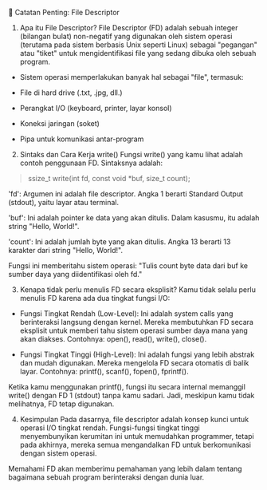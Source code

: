 📝 Catatan Penting: File Descriptor
1. Apa itu File Descriptor?
File Descriptor (FD) adalah sebuah integer (bilangan bulat) non-negatif yang digunakan oleh sistem operasi (terutama pada sistem berbasis Unix seperti Linux) sebagai "pegangan" atau "tiket" untuk mengidentifikasi file yang sedang dibuka oleh sebuah program.

- Sistem operasi memperlakukan banyak hal sebagai "file", termasuk:

- File di hard drive (.txt, .jpg, dll.)

- Perangkat I/O (keyboard, printer, layar konsol)

- Koneksi jaringan (soket)

- Pipa untuk komunikasi antar-program

2. Sintaks dan Cara Kerja write()
Fungsi write() yang kamu lihat adalah contoh penggunaan FD. Sintaksnya adalah:

> ssize_t write(int fd, const void *buf, size_t count);

'fd': Argumen ini adalah file descriptor. Angka 1 berarti Standard Output (stdout), yaitu layar atau terminal.

'buf': Ini adalah pointer ke data yang akan ditulis. Dalam kasusmu, itu adalah string "Hello, World!".

'count': Ini adalah jumlah byte yang akan ditulis. Angka 13 berarti 13 karakter dari string "Hello, World!".

Fungsi ini memberitahu sistem operasi: "Tulis count byte data dari buf ke sumber daya yang diidentifikasi oleh fd."

3. Kenapa tidak perlu menulis FD secara eksplisit?
Kamu tidak selalu perlu menulis FD karena ada dua tingkat fungsi I/O:

- Fungsi Tingkat Rendah (Low-Level): Ini adalah system calls yang berinteraksi langsung dengan kernel. Mereka membutuhkan FD secara eksplisit untuk memberi tahu sistem operasi sumber daya mana yang akan diakses. Contohnya: open(), read(), write(), close().

- Fungsi Tingkat Tinggi (High-Level): Ini adalah fungsi yang lebih abstrak dan mudah digunakan. Mereka mengelola FD secara otomatis di balik layar. Contohnya: printf(), scanf(), fopen(), fprintf().

Ketika kamu menggunakan printf(), fungsi itu secara internal memanggil write() dengan FD 1 (stdout) tanpa kamu sadari. Jadi, meskipun kamu tidak melihatnya, FD tetap digunakan.

4. Kesimpulan
Pada dasarnya, file descriptor adalah konsep kunci untuk operasi I/O tingkat rendah. Fungsi-fungsi tingkat tinggi menyembunyikan kerumitan ini untuk memudahkan programmer, tetapi pada akhirnya, mereka semua mengandalkan FD untuk berkomunikasi dengan sistem operasi.

Memahami FD akan memberimu pemahaman yang lebih dalam tentang bagaimana sebuah program berinteraksi dengan dunia luar.
